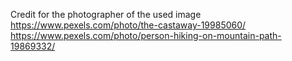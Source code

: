 Credit for the photographer of the used image
https://www.pexels.com/photo/the-castaway-19985060/
https://www.pexels.com/photo/person-hiking-on-mountain-path-19869332/


